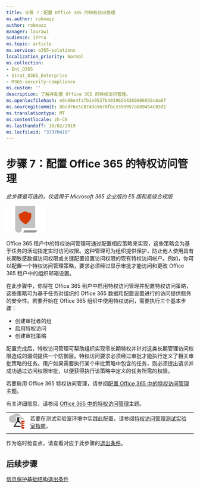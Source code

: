 ```yaml
---
title: 步骤 7：配置 Office 365 的特权访问管理
ms.author: robmazz
author: robmazz
manager: laurawi
audience: ITPro
ms.topic: article
ms.service: o365-solutions
localization_priority: Normal
ms.collection:
- Ent_O365
- Strat_O365_Enterprise
- M365-security-compliance
ms.custom: ''
description: 了解并配置 Office 365 的特权访问管理。
ms.openlocfilehash: e9c68e4fafb1e9537b403965b4360806938c6a6f
ms.sourcegitcommit: 8bcd76e5c8749a5670fbc3356957a089454c03d1
ms.translationtype: MT
ms.contentlocale: zh-CN
ms.lasthandoff: 10/02/2019
ms.locfileid: "37370419"
---
```

# <a name="step-7-configure-privileged-access-management-for-office-365"></a>步骤 7：配置 Office 365 的特权访问管理

*此步骤是可选的，仅适用于 Microsoft 365 企业版的 E5 版和高级合规版*

![第6阶段：信息保护](./media/deploy-foundation-infrastructure/infoprotection_icon-small.png)

Office 365 租户中的特权访问管理可通过配置相应策略来实现，这些策略会为基于任务的活动指定实时访问权限。这种管理可为组织提供保护，防止他人使用具有长期敏感数据访问权限或关键配置设置访问权限的现有特权访问帐户。例如，你可以配置一个特权访问管理策略，要求必须经过显示审批才能访问和更改 Office 365 租户中的组织邮箱设置。

在此步骤中，你将在 Office 365 租户中启用特权访问管理并配置特权访问策略，这些策略可为基于任务对组织的 Office 365 数据和配置设置进行的访问提供额外的安全性。若要开始在 Office 365 组织中使用特权访问，需要执行三个基本步骤：
- 创建审批者的组
- 启用特权访问
- 创建审批策略

配置完成后，特权访问管理可帮助组织实现零长期特权并针对这类长期管理访问权限造成的漏洞提供一个防御层。特权访问要求必须经过审批才能执行定义了相关审批策略的任务。用户如果需要执行某个审批策略中包含的任务，则必须提出请求并成功通过访问权限审批，以便获得执行该策略中定义的任务所需的权限。

若要启用 Office 365 特权访问管理，请参阅[配置 Office 365 中的特权访问管理](https://docs.microsoft.com/office365/securitycompliance/privileged-access-management-configuration)主题。

有关详细信息，请参阅 [Office 365 中的特权访问管理](https://docs.microsoft.com/office365/securitycompliance/privileged-access-management-overview)主题。


|||
|:-------|:-----|
|![Microsoft 云测试实验室指南](media/m365-enterprise-test-lab-guides/cloud-tlg-icon-small.png)|  若要在测试实验室环境中实践此配置，请参阅[特权访问管理测试实验室指南](privileged-access-microsoft-365-enterprise-dev-test-environment.md)。 |
|||

作为临时检查点，请查看对应于此步骤的[退出条件](infoprotect-exit-criteria.md#crit-infoprotect-step7)。

## <a name="next-step"></a>后续步骤

[信息保护基础结构退出条件](infoprotect-exit-criteria.md)
